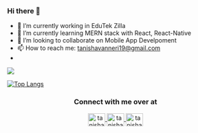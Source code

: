 ### Hi there 👋

- 🔭 I’m currently working in EduTek Zilla
- 🌱 I’m currently learning MERN stack with React, React-Native
- 👯 I’m looking to collaborate on Mobile App Develpoment
- 📫 How to reach me: tanishavanneri19@gmail.com
- 

<a href="https://github.com/19tanisha/github-readme-stats">
  <img align="center" src="https://github-readme-stats.vercel.app/api?username=19tanisha&theme=radical&show_icons=true" />
</a>

[![Top Langs](https://github-readme-stats.vercel.app/api/top-langs/?username=19tanisha&layout=compact&theme=radical)](https://github.com/19tanisha/github-readme-stats)

<h3 align="center">Connect with me over at</h3>


<p align="center"> 
<a href="https://twitter.com/_tanisha19" target="blank">
    <img align="center" src="svgs/twitter.svg" alt="tanishathakur" height="30" width="40" />
</a>
<a href="https://instagram.com/__tanisha19" target="blank">
    <img align="center" src="svgs/instagram.svg" alt="tanishathakur" height="30" width="40" />
</a>
<a href="https://linkedin.com/in/tanisha-thakur" target="blank">
    <img align="center" src="svgs/linkedin.svg" alt="tanishathakur" height="30" width="40" />
</a>
</p>
